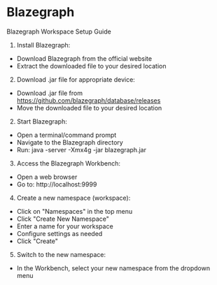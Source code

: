 # Blazegraph

Blazegraph Workspace Setup Guide

1. Install Blazegraph:
 - Download Blazegraph from the official website
 - Extract the downloaded file to your desired location

2. Download .jar file for appropriate device:
 - Download .jar file from https://github.com/blazegraph/database/releases
 - Move the downloaded file to your desired location

2. Start Blazegraph:
 - Open a terminal/command prompt
 - Navigate to the Blazegraph directory
 - Run: java -server -Xmx4g -jar blazegraph.jar

3. Access the Blazegraph Workbench:
 - Open a web browser
 - Go to: http://localhost:9999

4. Create a new namespace (workspace):
 - Click on "Namespaces" in the top menu
 - Click "Create New Namespace"
 - Enter a name for your workspace
 - Configure settings as needed
 - Click "Create"

5. Switch to the new namespace:
 - In the Workbench, select your new namespace from the dropdown menu
